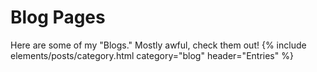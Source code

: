 # Blog Pages
Here are some of my "Blogs." Mostly awful, check them out!
{% include elements/posts/category.html category="blog" header="Entries" %}
